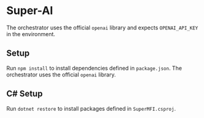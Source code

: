 # Super-AI

The orchestrator uses the official `openai` library and expects `OPENAI_API_KEY` in the environment.


## Setup
Run `npm install` to install dependencies defined in `package.json`.
The orchestrator uses the official `openai` library.

## C# Setup
Run `dotnet restore` to install packages defined in `SuperMFI.csproj`.

